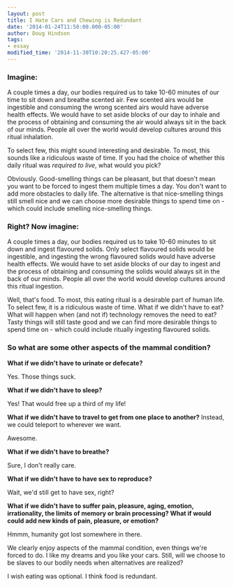 ```yaml
---
layout: post
title: I Hate Cars and Chewing is Redundant
date: '2014-01-24T11:50:00.000-05:00'
author: Doug Hindson
tags:
- essay
modified_time: '2014-11-30T10:20:25.427-05:00'
---
```


### Imagine:

A couple times a day, our bodies required us to take 10-60 minutes of our time to sit down and breathe scented air. Few scented airs would be ingestible and consuming the wrong scented airs would have adverse health effects. We would have to set aside blocks of our day to inhale and the process of obtaining and consuming the air would always sit in the back of our minds.&nbsp;People all over the world would develop cultures around this ritual inhalation.

To select few, this might sound interesting and desirable. To most, this sounds like a ridiculous waste of time. If you had the choice of whether this daily ritual was *required to live*, what would you pick?

Obviously. Good-smelling things can be pleasant, but that doesn't mean you want to be forced to ingest them multiple times a day. You don't want to add more obstacles to daily life. The alternative is that nice-smelling things still smell nice and we can choose more desirable things to spend time on - which could include smelling nice-smelling things.

### Right? Now imagine:

A couple times a day, our bodies required us to take 10-60 minutes to sit down and ingest flavoured solids. Only select flavoured solids would be ingestible, and ingesting the wrong flavoured solids would have adverse health effects. We would have to set aside blocks of our day to ingest and the process of obtaining and consuming the solids would always sit in the back of our minds.&nbsp;People all over the world would develop cultures around this ritual ingestion.

Well, that's food. To most, this eating ritual is a desirable part of human life. To select few, it is a ridiculous waste of time. What if we didn't have to eat? What will happen when (and not if) technology removes the need to eat? Tasty things will still taste good and we can find more desirable things to spend time on - which could include ritually ingesting flavoured solids.

### So what are some other aspects of the mammal condition?

**What if we didn't have to urinate or defecate?**

Yes. Those things suck.

**What if we didn't have to sleep?**

Yes! That would free up a third of my life!

**What if we didn't have to travel to get from one place to another?** Instead, we could teleport to wherever we want.

Awesome.

**What if we didn't have to breathe?**

Sure, I don't really care.

**What if we didn't have to have sex to reproduce?**

Wait, we'd still get to have sex, right?

**What if we didn't have to suffer pain, pleasure, aging, emotion, irrationality, the limits of memory or brain processing? What if would could add new kinds of pain, pleasure, or emotion?**

Hmmm, humanity got lost somewhere in there.

We clearly enjoy aspects of the mammal condition, even things we're forced to do. I like my dreams and you like your cars. Still, will we choose to be slaves to our bodily needs when alternatives are realized?

I wish eating was optional. I think food is redundant.




